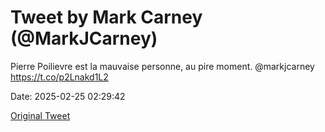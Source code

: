 # Tweet by Mark Carney (@MarkJCarney)

Pierre Poilievre est la mauvaise personne, au pire moment. @markjcarney https://t.co/p2Lnakd1L2

Date: 2025-02-25 02:29:42

[Original Tweet](https://x.com/MarkJCarney/status/1894213148585988606)
